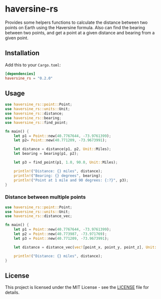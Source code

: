 # haversine-rs

Provides some helpers functions to calculate the distance between two points on Earth using the Haversine formula. Also can find the bearing between two points, and get a point at a given distance and bearing from a given point.

## Installation

Add this to your `Cargo.toml`:

```toml
[dependencies]
haversine_rs = "0.2.0"
```

## Usage

```rust
use haversine_rs::point::Point;
use haversine_rs::units::Unit;
use haversine_rs::distance;
use haversine_rs::bearing;
use haversine_rs::find_point;

fn main() {
    let p1 = Point::new(40.7767644, -73.9761399);
    let p2= Point::new(40.771209, -73.9673991);

    let distance = distance(p1, p2, Unit::Miles);
    let bearing = bearing(p1, p2);

    let p3 = find_point(p1, 1.0, 90.0, Unit::Miles);

    println!("Distance: {} miles", distance);
    println!("Bearing: {} degrees", bearing);
    println!("Point at 1 mile and 90 degrees: {:?}", p3);
}
```

### Distance between multiple points

```rust
use haversine_rs::point::Point;
use haversine_rs::units::Unit;
use haversine_rs::distance_vec;

fn main() {
    let p1 = Point::new(40.7767644, -73.9761399);
    let p2 = Point::new(40.773987, -73.971769);
    let p3 = Point::new(40.771209, -73.9673991);

    let distance = distance_vec(vec![point_x, point_y, point_z], Unit::Miles);

    println!("Distance: {} miles", distance);
}
```

## License

This project is licensed under the MIT License - see the [LICENSE](LICENSE) file for details.
